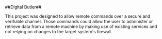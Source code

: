##Digital Butler##

This project was designed to allow remote commands over a secure and verifiable
channel. Those commands could allow the user to administer or retrieve data from
a remote machine by making use of existing services and not relying on changes
to the target system's firewall.
